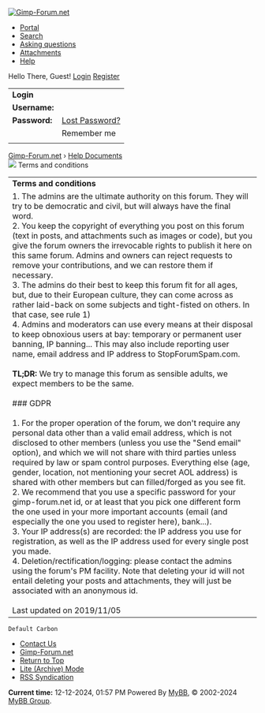 [![Gimp-Forum.net](https://www.gimp-forum.net/images/logo.png "Gimp-Forum.net")](https://www.gimp-forum.net/index.php)

* [Portal](https://www.gimp-forum.net/portal.php)
* [Search](https://www.gimp-forum.net/search.php)
* [Asking questions](https://www.gimp-forum.net/misc.php?action=help&hid=12)
* [Attachments](https://www.gimp-forum.net/misc.php?action=help&hid=11)
* [Help](https://www.gimp-forum.net/misc.php?action=help)

   

Hello There, Guest! [Login](https://www.gimp-forum.net/member.php?action=login) [Register](https://www.gimp-forum.net/member.php?action=register)

  

|     |     |
| --- | --- |
| **Login** |     |
| **Username:** |     |
| **Password:** | [Lost Password?](https://www.gimp-forum.net/member.php?action=lostpw) |
|     | Remember me |
|     |     |

[Gimp-Forum.net](https://www.gimp-forum.net/index.php) › [Help Documents](https://www.gimp-forum.net/misc.php?action=help)  
![](https://www.gimp-forum.net/images/nav_bit.png)  Terms and conditions

  

|     |
| --- |
| **Terms and conditions** |
| 1. The admins are the ultimate authority on this forum. They will try to be democratic and civil, but will always have the final word.<br>2. You keep the copyright of everything you post on this forum (text in posts, and attachments such as images or code), but you give the forum owners the irrevocable rights to publish it here on this same forum. Admins and owners can reject requests to remove your contributions, and we can restore them if necessary.<br>3. The admins do their best to keep this forum fit for all ages, but, due to their European culture, they can come across as rather laid-back on some subjects and tight-fisted on others. In that case, see rule 1)<br>4. Admins and moderators can use every means at their disposal to keep obnoxious users at bay: temporary or permanent user banning, IP banning... This may also include reporting user name, email address and IP address to StopForumSpam.com.<br><br>**TL;DR:** We try to manage this forum as sensible adults, we expect members to be the same.<br><br>### GDPR<br><br>1. For the proper operation of the forum, we don't require any personal data other than a valid email address, which is not disclosed to other members (unless you use the "Send email" option), and which we will not share with third parties unless required by law or spam control purposes. Everything else (age, gender, location, not mentioning your secret AOL address) is shared with other members but can filled/forged as you see fit.<br>2. We recommend that you use a specific password for your gimp-forum.net id, or at least that you pick one different form the one used in your more important accounts (email (and especially the one you used to register here), bank...).<br>3. Your IP address(s) are recorded: the IP address you use for registration, as well as the IP address used for every single post you made.<br>4. Deletion/rectification/logging: please contact the admins using the forum's PM facility. Note that deleting your id will not entail deleting your posts and attachments, they will just be associated with an anonymous id.<br><br>Last updated on 2019/11/05 |

    Default Carbon  

* [Contact Us](https://www.gimp-forum.net/contact.php)
* [Gimp-Forum.net](http://www.gimp-forum.net/)
* [Return to Top](#top)
* [Lite (Archive) Mode](https://www.gimp-forum.net/archive/index.php)
* [RSS Syndication](https://www.gimp-forum.net/misc.php?action=syndication)

**Current time:** 12-12-2024, 01:57 PM Powered By [MyBB](http://www.mybb.com/), © 2002-2024 [MyBB Group](http://www.mybb.com/).